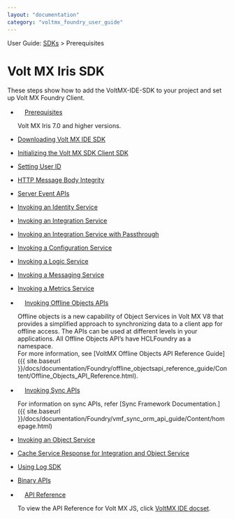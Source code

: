 ```yaml
---
layout: "documentation"
category: "voltmx_foundry_user_guide"
---
```

                              

User Guide: [SDKs](../Foundry_SDKs.html) > Prerequisites

Volt MX  Iris SDK
======================

These steps show how to add the VoltMX-IDE-SDK to your project and set up Volt MX Foundry Client.

*   [![Closed](../../Skins/Default/Stylesheets/Images/transparent.gif)](javascript:void(0);)[Prerequisites](javascript:void(0);)
    
    Volt MX Iris 7.0 and higher versions.
    
*   [](Downloading_VoltMX_SDK_Files_Iris.html)[Downloading Volt MX IDE SDK](Downloading_VoltMX_SDK_Files_Iris.html)
*   [](Initializing_VoltMX_JS_Client_SDK_Iris.html)[Initializing the Volt MX SDK Client SDK](Initializing_VoltMX_JS_Client_SDK_Iris.html)
*   [](Setting_User_ID_KV.html)[Setting User ID](Setting_User_ID_Iris.html)
*   [](HTTP_Message_Body_Integrity_Iris.html)[HTTP Message Body Integrity](HTTP_Message_Body_Integrity_Iris.html)
*   [Server Event APIs](ServerEventAPIs.html)
*   [](Invoking_Identity_Service_Iris.html)[Invoking an Identity Service](Invoking_Identity_Service_Iris.html)
*   [](Invoking_Integration_Service_Iris.html)[Invoking an Integration Service](Invoking_Integration_Service_Iris.html)
*   [](Invoking_Integration_Service_Passthrough_Iris.html)[Invoking an Integration Service with Passthrough](Invoking_Integration_Service_Passthrough_Iris.html)
*   [](Invoking_Configuration_Service_Iris.html)[Invoking a Configuration Service](Invoking_Configuration_Service_Iris.html)
*   [](Invoking_Logic_Service_Iris.html)[Invoking a Logic Service](Invoking_Logic_Service_Iris.html)
*   [](Invoking_Messaging_Service_Iris.html)[Invoking a Messaging Service](Invoking_Messaging_Service_Iris.html)
*   [](Invoking_Metrics_Service_Iris.html)[Invoking a Metrics Service](Invoking_Metrics_Service_Iris.html)
*   [![Closed](../../Skins/Default/Stylesheets/Images/transparent.gif)](javascript:void(0);)[Invoking Offline Objects APIs](javascript:void(0);)
    
    Offline objects is a new capability of Object Services in Volt MX V8 that provides a simplified approach to synchronizing data to a client app for offline access. The APIs can be used at different levels in your applications. All Offline Objects API’s have HCLFoundry as a namespace.  
    For more information, see [VoltMX Offline Objects API Reference Guide]({{ site.baseurl }}/docs/documentation/Foundry/offline_objectsapi_reference_guide/Content/Offline_Objects_API_Reference.html).
    
*   [![Closed](../../Skins/Default/Stylesheets/Images/transparent.gif)](javascript:void(0);)[Invoking Sync APIs](javascript:void(0);)
    
    For information on sync APIs, refer [Sync Framework Documentation.]({{ site.baseurl }}/docs/documentation/Foundry/vmf_sync_orm_api_guide/Content/homepage.html)
    
*   [Invoking an Object Service](../ObjectsAPIReference/Objects_API_Reference.html)
*   [](Cache_Service_Response_for_Integaration_and_Object_Services.html)[Cache Service Response for Integration and Object Service](Cache_Service_Response_for_Integaration_and_Object_Services.html)
*   [](../VoltMX_Logger.html)[Using Log SDK](../VoltMX_Logger.html)
*   [](Binary_APIs.html)[Binary APIs](Binary_APIs.html)

*   [![Closed](../../Skins/Default/Stylesheets/Images/transparent.gif)](javascript:void(0);)[API Reference](javascript:void(0);)
    
    To view the API Reference for Volt MX JS, click [VoltMX IDE docset](http://docs.voltmx.com/8_x_PDFs/voltmxfoundry/voltmx_docsets/voltmx/voltmx-sdk.doc/index.html).
